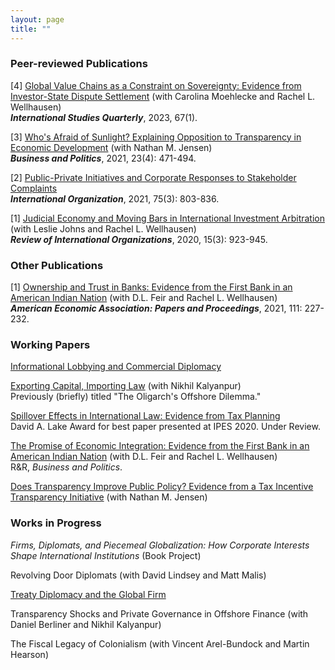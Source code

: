 ```yaml
---
layout: page
title: ""
---
```


### Peer-reviewed Publications

[4] [Global Value Chains as a Constraint on Sovereignty: Evidence from Investor-State Dispute Settlement](assets/sqad007.pdf) (with Carolina Moehlecke and Rachel L. Wellhausen)<br>
**_International Studies Quarterly_**, 2023, 67(1).

[3] [Who's Afraid of Sunlight? Explaining Opposition to Transparency in Economic Development](assets/TJ_BAP_final.pdf) (with Nathan M. Jensen)<br>
  **_Business and Politics_**, 2021, 23(4): 471-494.

[2] [Public-Private Initiatives and Corporate Responses to Stakeholder Complaints](assets/Thrall_IO_2021_final.pdf)<br>
**_International Organization_**, 2021, 75(3): 803-836.

[1] [Judicial Economy and Moving Bars in International Investment Arbitration](assets/JTW_RIO_final.pdf) (with Leslie Johns and Rachel L. Wellhausen)<br>
**_Review of International Organizations_**, 2020, 15(3): 923-945.

### Other Publications

[1] [Ownership and Trust in Banks: Evidence from the First Bank in an American Indian Nation](assets/ASSA_Draft_PP_7Jan2020_v2.pdf) (with D.L. Feir and Rachel L. Wellhausen)<br>
**_American Economic Association: Papers and Proceedings_**, 2021, 111: 227-232.

### Working Papers

[Informational Lobbying and Commercial Diplomacy](assets/amcham_adst_1.0.0.pdf)

[Exporting Capital, Importing Law](assets/kalyanpur_thrall_march_2023.pdf) (with Nikhil Kalyanpur)<br>
Previously (briefly) titled "The Oligarch's Offshore Dilemma."

[Spillover Effects in International Law: Evidence from Tax Planning](assets/taxplanning_WP.pdf) <br>
David A. Lake Award for best paper presented at IPES 2020. Under Review.

[The Promise of Economic Integration: Evidence from the First Bank in an American Indian Nation](assets/WFT_Nov2021_final_identified.pdf) (with D.L. Feir and Rachel L. Wellhausen)<br>
R&R, *Business and Politics*.

[Does Transparency Improve Public Policy? Evidence from a Tax Incentive Transparency Initiative](assets/GASB_anon.pdf) (with Nathan M. Jensen)

### Works in Progress

_Firms, Diplomats, and Piecemeal Globalization: How Corporate Interests Shape International Institutions_ (Book Project)

Revolving Door Diplomats (with David Lindsey and Matt Malis)

[Treaty Diplomacy and the Global Firm](assets/treaty_regimes_IPES.pdf)

Transparency Shocks and Private Governance in Offshore Finance (with Daniel Berliner and Nikhil Kalyanpur)

The Fiscal Legacy of Colonialism (with Vincent Arel-Bundock and Martin Hearson)



